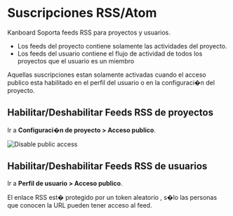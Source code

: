 Suscripciones RSS/Atom 
======================

Kanboard Soporta feeds RSS para proyectos y usuarios.

- Los feeds del proyecto contiene solamente las actividades del proyecto.
- Los feeds del usuario contiene el flujo de actividad de todos los proyectos que el usuario es un miembro

Aquellas suscripciones estan solamente activadas cuando el acceso publico esta habilitado en el perfil del usuario o en la configuraci�n del proyecto.

Habilitar/Deshabilitar Feeds RSS de proyectos
---------------------------------------------

Ir a **Configuraci�n de proyecto > Acceso publico**.

![Disable public access](screenshots/project-disable-sharing.png)

Habilitar/Deshabilitar Feeds RSS de usuarios
--------------------------------------------

Ir a **Perfil de usuario > Acceso publico**.

El enlace RSS est� protegido por un token aleatorio , s�lo las personas que conocen la URL pueden tener acceso al feed.